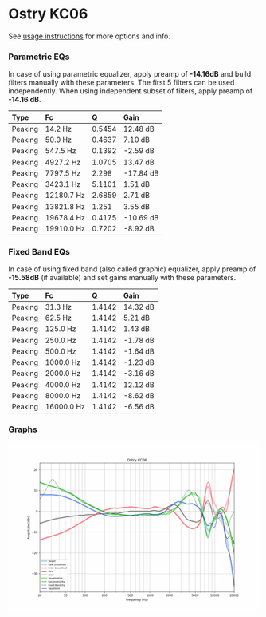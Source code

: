 # Ostry KC06
See [usage instructions](https://github.com/jaakkopasanen/AutoEq#usage) for more options and info.

### Parametric EQs
In case of using parametric equalizer, apply preamp of **-14.16dB** and build filters manually
with these parameters. The first 5 filters can be used independently.
When using independent subset of filters, apply preamp of **-14.16 dB**.

| Type    | Fc         |      Q | Gain      |
|:--------|:-----------|:-------|:----------|
| Peaking | 14.2 Hz    | 0.5454 | 12.48 dB  |
| Peaking | 50.0 Hz    | 0.4637 | 7.10 dB   |
| Peaking | 547.5 Hz   | 0.1392 | -2.59 dB  |
| Peaking | 4927.2 Hz  | 1.0705 | 13.47 dB  |
| Peaking | 7797.5 Hz  | 2.298  | -17.84 dB |
| Peaking | 3423.1 Hz  | 5.1101 | 1.51 dB   |
| Peaking | 12180.7 Hz | 2.6859 | 2.71 dB   |
| Peaking | 13821.8 Hz | 1.251  | 3.55 dB   |
| Peaking | 19678.4 Hz | 0.4175 | -10.69 dB |
| Peaking | 19910.0 Hz | 0.7202 | -8.92 dB  |

### Fixed Band EQs
In case of using fixed band (also called graphic) equalizer, apply preamp of **-15.58dB**
(if available) and set gains manually with these parameters.

| Type    | Fc         |      Q | Gain     |
|:--------|:-----------|:-------|:---------|
| Peaking | 31.3 Hz    | 1.4142 | 14.32 dB |
| Peaking | 62.5 Hz    | 1.4142 | 5.21 dB  |
| Peaking | 125.0 Hz   | 1.4142 | 1.43 dB  |
| Peaking | 250.0 Hz   | 1.4142 | -1.78 dB |
| Peaking | 500.0 Hz   | 1.4142 | -1.64 dB |
| Peaking | 1000.0 Hz  | 1.4142 | -1.23 dB |
| Peaking | 2000.0 Hz  | 1.4142 | -3.16 dB |
| Peaking | 4000.0 Hz  | 1.4142 | 12.12 dB |
| Peaking | 8000.0 Hz  | 1.4142 | -8.62 dB |
| Peaking | 16000.0 Hz | 1.4142 | -6.56 dB |

### Graphs
![](./Ostry%20KC06.png)